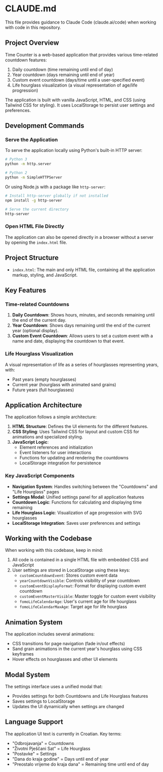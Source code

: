 # CLAUDE.md

This file provides guidance to Claude Code (claude.ai/code) when working with code in this repository.

## Project Overview

Time Counter is a web-based application that provides various time-related countdown features:

1. Daily countdown (time remaining until end of day)
2. Year countdown (days remaining until end of year)
3. Custom event countdown (days/time until a user-specified event)
4. Life hourglass visualization (a visual representation of age/life progression)

The application is built with vanilla JavaScript, HTML, and CSS (using Tailwind CSS for styling). It uses LocalStorage to persist user settings and preferences.

## Development Commands

### Serve the Application

To serve the application locally using Python's built-in HTTP server:

```bash
# Python 3
python -m http.server

# Python 2
python -m SimpleHTTPServer
```

Or using Node.js with a package like `http-server`:

```bash
# Install http-server globally if not installed
npm install -g http-server

# Serve the current directory
http-server
```

### Open HTML File Directly

The application can also be opened directly in a browser without a server by opening the `index.html` file.

## Project Structure

- `index.html`: The main and only HTML file, containing all the application markup, styling, and JavaScript.

## Key Features

### Time-related Countdowns

1. **Daily Countdown**: Shows hours, minutes, and seconds remaining until the end of the current day.
2. **Year Countdown**: Shows days remaining until the end of the current year (optional display).
3. **Custom Event Countdown**: Allows users to set a custom event with a name and date, displaying the countdown to that event.

### Life Hourglass Visualization

A visual representation of life as a series of hourglasses representing years, with:
- Past years (empty hourglasses)
- Current year (hourglass with animated sand grains)
- Future years (full hourglasses)

## Application Architecture

The application follows a simple architecture:

1. **HTML Structure**: Defines the UI elements for the different features.
2. **CSS Styling**: Uses Tailwind CSS for layout and custom CSS for animations and specialized styling.
3. **JavaScript Logic**:
   - Element references and initialization
   - Event listeners for user interactions
   - Functions for updating and rendering the countdowns
   - LocalStorage integration for persistence

### Key JavaScript Components

- **Navigation System**: Handles switching between the "Countdowns" and "Life Hourglass" pages
- **Settings Modal**: Unified settings panel for all application features
- **Countdown Logic**: Functions for calculating and displaying time remaining
- **Life Hourglass Logic**: Visualization of age progression with SVG hourglasses
- **LocalStorage Integration**: Saves user preferences and settings

## Working with the Codebase

When working with this codebase, keep in mind:

1. All code is contained in a single HTML file with embedded CSS and JavaScript
2. User settings are stored in LocalStorage using these keys:
   - `customCountdownEvent`: Stores custom event data
   - `yearCountdownVisible`: Controls visibility of year countdown
   - `customEventDisplayFormat`: Format for displaying custom event countdown
   - `customEventMasterVisible`: Master toggle for custom event visibility
   - `fomoLifeCalendarAge`: User's current age for life hourglass
   - `fomoLifeCalendarMaxAge`: Target age for life hourglass

## Animation System

The application includes several animations:
- CSS transitions for page navigation (fade in/out effects)
- Sand grain animations in the current year's hourglass using CSS keyframes
- Hover effects on hourglasses and other UI elements

## Modal System

The settings interface uses a unified modal that:
- Provides settings for both Countdowns and Life Hourglass features
- Saves settings to LocalStorage
- Updates the UI dynamically when settings are changed

## Language Support

The application UI text is currently in Croatian. Key terms:
- "Odbrojavanja" = Countdowns
- "Životni Pješčani Sat" = Life Hourglass
- "Postavke" = Settings
- "Dana do kraja godine" = Days until end of year
- "Preostalo vrijeme do kraja dana" = Remaining time until end of day